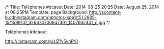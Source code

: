 /*
Title: Téléphones #dcaout
Date: 2014-08-25 20:25
Date: August 25, 2014 at 08:25PM
Template: page
Background: http://scontent-b.cdninstagram.com/hphotos-xpa1/t51.2885-15/1599107_326674700847301_1407662341_n.jpg
*/

Téléphones #dcaout

http://instagram.com/p/sIZfv5vhPY/
